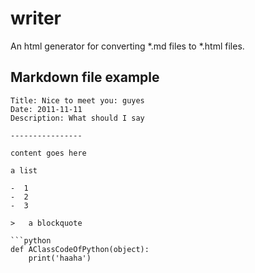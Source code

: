 # writer

An html generator for converting *.md files to *.html files.

## Markdown file example

```
Title: Nice to meet you: guyes
Date: 2011-11-11
Description: What should I say

----------------

content goes here

a list

-  1
-  2
-  3

>   a blockquote

```python
def AClassCodeOfPython(object):
    print('haaha')
```
```
